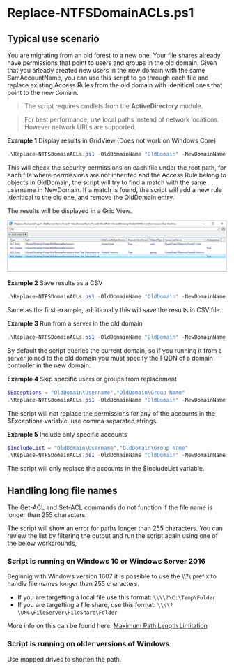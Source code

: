 # Replace-NTFSDomainACLs.ps1
## Typical use scenario
You are migrating from an old forest to a new one. Your file shares already have permissions that point
to users and groups in the old domain. Given that you arleady created new users in the new domain with the same SamAccountName,
you can use this script to go through each file and replace existing Access Rules from the old domain with idenitical ones that
point to the new domain.

>The script requires cmdlets from the **ActiveDirectory** module.

>For best performance, use local paths instead of network locations. However network URLs are supported.

**Example 1** Display results in GridView (Does not work on Windows Core)
```PowerShell
.\Replace-NTFSDomainACLs.ps1 -OldDomainName "OldDomain" -NewDomainName "NewDomain" -RootPath D:\FileShares\ExampleShare | Out-GridView
```

This will check the security permissions on each file under the root path, for each file where permissions are not inherited and
the Access Rule belong to objects in OldDomain, the script will try to find a match with the same username in NewDomain. If a 
match is found, the script will add a new rule idenitical to the old one, and remove the OldDomain entry.

The results will be displayed in a Grid View.

![Results in GridView](_SupportFiles/Out-GridViewResults.png)

**Example 2** Save results as a CSV
```PowerShell
.\Replace-NTFSDomainACLs.ps1 -OldDomainName "OldDomain" -NewDomainName "NewDomain" -RootPath D:\FileShares\ExampleShare -CSVLogPath C:\temp\example.csv
```

Same as the first example, additionally this will save the results in CSV file.

**Example 3** Run from a server in the old domain
```PowerShell
.\Replace-NTFSDomainACLs.ps1 -OldDomainName "OldDomain" -NewDomainName "NewDomain" -RootPath D:\FileShares\ExampleShare -NewDCFQDN "NewDC.NewDomain.com" | Out-GridView
```

By default the script queries the current domain, so if you running it from a server joined to the old domain you must specify the FQDN of a domain controller in the new domain.

**Example 4** Skip specific users or groups from replacement
```PowerShell
$Exceptions = "OldDomain\Username","OldDomain\Group Name"
.\Replace-NTFSDomainACLs.ps1 -OldDomainName "OldDomain" -NewDomainName "NewDomain" -RootPath D:\FileShares\ExampleShare -ExceptionList $Exceptions | Out-GridView
```

The script will not replace the permissions for any of the accounts in the $Exceptions variable. use comma separated strings.

**Example 5** Include only specific accounts
```PowerShell
$IncludeList = "OldDomain\Username","OldDomain\Group Name"
.\Replace-NTFSDomainACLs.ps1 -OldDomainName "OldDomain" -NewDomainName "NewDomain" -RootPath D:\FileShares\ExampleShare -IncludeList $Exceptions | Out-GridView
```

The script will only replace the accounts in the $IncludeList variable.

## Handling long file names

The Get-ACL and Set-ACL commands do not function if the file name is longer than 255 characters.

The script will show an error for paths longer than 255 characters. You can review the list by filtering the output and run the script again using one of the below workarounds,
### Script is running on Windows 10 or Windows Server 2016
Beginnig with Windows version 1607 it is possible to use the \\\\?\ prefix to handle file names longer than 255 characters.
* If you are targetting a local file use this format: ``` \\\\?\C:\Temp\Folder ```
* If you are targetting a file share, use this format: ``` \\\\?\UNC\FileServer\FileShare\Folder ```

More info on this can be found here: [Maximum Path Length Limitation](https://docs.microsoft.com/en-us/windows/desktop/FileIO/naming-a-file#maximum-path-length-limitation)

### Script is running on older versions of Windows

Use mapped drives to shorten the path.